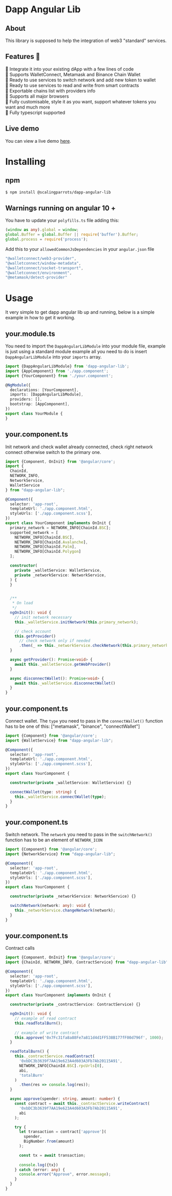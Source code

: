 # Dapp Angular Lib

## About

This library is supposed to help the integration of web3 "standard" services.

## Features 🚀

🚀 Integrate it into your existing dApp with a few lines of code
<br/>
🚀 Supports WalletConnect, Metamask and Binance Chain Wallet
<br/>
🚀 Ready to use services to switch network and add new token to wallet
<br/>
🚀 Ready to use services to read and write from smart contracts
<br/>
🚀 Exportable chains list with providers info
<br/>
🚀 Supports all major browsers
<br/>
🚀 Fully customisable, style it as you want, support whatever tokens you want and much more
<br/>
🚀 Fully typescript supported

## Live demo

You can view a live demo [here]().

# Installing

## npm

```bash
$ npm install @scalingparrots/dapp-angular-lib
```

## Warnings running on angular 10 +

You have to update your `polyfills.ts` file adding this:

```ts
(window as any).global = window;
global.Buffer = global.Buffer || require('buffer').Buffer;
global.process = require('process');
```

Add this to your `allowedCommonJsDependencies` in your `angular.json` file

```ts
"@walletconnect/web3-provider", 
"@walletconnect/window-metadata",
"@walletconnect/socket-transport",
"@walletconnect/environment",
"@metamask/detect-provider"
```

# Usage

It very simple to get dapp angular lib up and running, below is a simple example in how to get it working.

## your.module.ts
You need to import the `DappAngularLibModule` into your module file, example is just using a standard module example all
you need to do is insert `DappAngularLibModule` into your `imports` array.

```ts
import {DappAngularLibModule} from 'dapp-angular-lib';
import {AppComponent} from './app.component';
import {YourComponent} from './your.component';

@NgModule({
  declarations: [YourComponent],
  imports: [DappAngularLibModule],
  providers: [],
  bootstrap: [AppComponent],
})
export class YourModule {
}
```

## your.component.ts
Init network and check wallet already connected, check right network connect otherwise switch to the primary one.

```ts
import {Component, OnInit} from '@angular/core';
import {
  ChainId,
  NETWORK_INFO,
  NetworkService,
  WalletService
} from "dapp-angular-lib";

@Component({
  selector: 'app-root',
  templateUrl: './app.component.html',
  styleUrls: ['./app.component.scss'],
})
export class YourComponent implements OnInit {
  primary_network = NETWORK_INFO[ChainId.BSC];
  supported_network = [
    NETWORK_INFO[ChainId.BSC],
    NETWORK_INFO[ChainId.Avalanche],
    NETWORK_INFO[ChainId.Palm],
    NETWORK_INFO[ChainId.Polygon]
  ];

  constructor(
    private _walletService: WalletService,
    private _networkService: NetworkService,
  ) {
  }


  /**
   * On load
   */
  ngOnInit(): void {
    // init network necessary
    this._walletService.initNetwork(this.primary_network);

    // check account
    this.getProvider()
      // check network only if needed
      .then(_ => this._networkService.checkNetwork(this.primary_network));
  }

  async getProvider(): Promise<void> {
    await this._walletService.getWebProvider()
  }

  async disconnectWallet(): Promise<void> {
    await this._walletService.disconnectWallet()
  }
}
```

## your.component.ts
Connect wallet.
The `type` you need to pass in the `connectWallet()` function has to be one of this: ["metamask", "binance", "connectWallet"]

```ts
import {Component} from '@angular/core';
import {WalletService} from "dapp-angular-lib";

@Component({
  selector: 'app-root',
  templateUrl: './app.component.html',
  styleUrls: ['./app.component.scss'],
})
export class YourComponent {

  constructor(private _walletService: WalletService) {}

  connectWallet(type: string) {
    this._walletService.connectWallet(type);
  }
}
```

## your.component.ts
Switch network.
The `network` you need to pass in the `switchNetwork()` function has to be an element of `NETWORK_ICON`

```ts
import {Component} from '@angular/core';
import {NetworkService} from "dapp-angular-lib";

@Component({
  selector: 'app-root',
  templateUrl: './app.component.html',
  styleUrls: ['./app.component.scss'],
})
export class YourComponent {

  constructor(private _networkService: NetworkService) {}

  switchNetwork(network: any): void {
    this._networkService.changeNetwork(network);
  }
}
```

## your.component.ts
Contract calls

```ts
import {Component, OnInit} from '@angular/core';
import {ChainId, NETWORK_INFO, ContractService} from "dapp-angular-lib";

@Component({
  selector: 'app-root',
  templateUrl: './app.component.html',
  styleUrls: ['./app.component.scss'],
})
export class YourComponent implements OnInit {

  constructor(private _contractService: ContractService) {}

  ngOnInit(): void {
    // example of read contract
    this.readTotalBurn();
    
    // example of write contract
    this.approve('0x7Fc31fa8a88Fe7a811d4d1FF538B177fF00d796f', 1000);
  }

  readTotalBurn() {
    this._contractService.readContract(
      '0xbDC3b3639f7AA19e623A4d603A3Fb7Ab20115A91',
      NETWORK_INFO[ChainId.BSC].rpcUrls[0],
      abi,
      'totalBurn'
    )
      .then(res => console.log(res));
  }

  async approve(spender: string, amount: number) {
    const contract = await this._contractService.writeContract(
      '0xbDC3b3639f7AA19e623A4d603A3Fb7Ab20115A91',
      abi
    );

    try {
      let transaction = contract['approve'](
        spender,
        BigNumber.from(amount)
      );

      const tx = await transaction;
      
      console.log({tx})
    } catch (error: any) {
      console.error("Approve", error.message);
    }
  }
}
```
